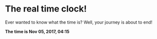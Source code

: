 # The real time clock!

Ever wanted to know what the time is? Well, your journey is about to end!

**The time is Nov 05, 2017, 04:15**